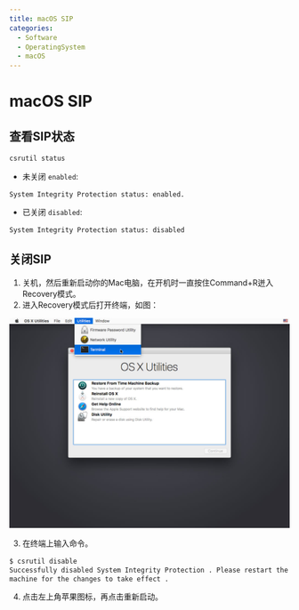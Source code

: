 ```yaml
---
title: macOS SIP
categories:
  - Software
  - OperatingSystem
  - macOS
---
```

# macOS SIP

## 查看SIP状态

```bash
csrutil status
```

- 未关闭 `enabled`:

```
System Integrity Protection status: enabled.
```

- 已关闭 `disabled`:

```
System Integrity Protection status: disabled
```

## 关闭SIP

1. 关机，然后重新启动你的Mac电脑，在开机时一直按住Command+R迸入Recovery模式。
2. 进入Recovery模式后打开终端，如图：

<img src="https://raw.githubusercontent.com/LuShan123888/Files/main/Pictures/2021-02-13-recovery-utilities-terminal.jpg" style="zoom:50%;" />

3. 在终端上输入命令。

```shell
$ csrutil disable
Successfully disabled System Integrity Protection . Please restart the machine for the changes to take effect .
```

4. 点击左上角苹果图标，再点击重新启动。